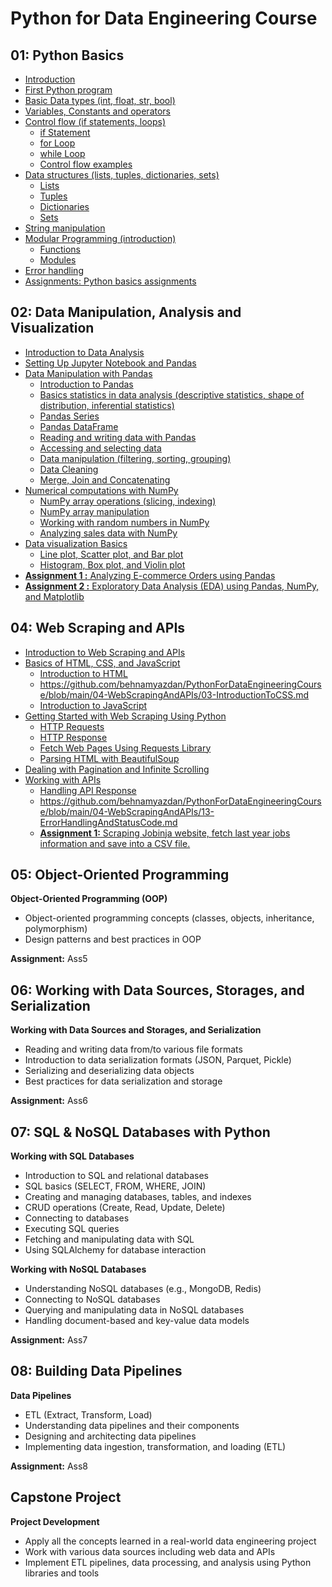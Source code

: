 # Python for Data Engineering Course

## 01: Python Basics
- [Introduction](https://github.com/behnamyazdan/PythonForDataEngineeringCourse/blob/main/01-PythonBasics/00-Introductoin.md)
- [First Python program](https://github.com/behnamyazdan/PythonForDataEngineeringCourse/blob/main/01-PythonBasics/01-FirstStep.md)
- [Basic Data types (int, float, str, bool)](https://github.com/behnamyazdan/PythonForDataEngineeringCourse/blob/main/01-PythonBasics/02-DataTypes.md)
- [Variables, Constants and operators](https://github.com/behnamyazdan/PythonForDataEngineeringCourse/blob/main/01-PythonBasics/03-Variables_ContstantsAndOperators.md)
- [Control flow (if statements, loops)](https://github.com/behnamyazdan/PythonForDataEngineeringCourse/blob/main/01-PythonBasics/04-01-ControlFlow(intro).md)
  - [if Statement](https://github.com/behnamyazdan/PythonForDataEngineeringCourse/blob/main/01-PythonBasics/04-02-ControlFlow(if%20statement).md)
  - [for Loop](https://github.com/behnamyazdan/PythonForDataEngineeringCourse/blob/main/01-PythonBasics/04-03-ControlFlow(for%20loop).md)
  - [while Loop](https://github.com/behnamyazdan/PythonForDataEngineeringCourse/blob/main/01-PythonBasics/04-04-ControlFlow(while%20loop).md)
  - [Control flow examples](https://github.com/behnamyazdan/PythonForDataEngineeringCourse/blob/main/01-PythonBasics/04-06-ControlFlow(examples).md)
- [Data structures (lists, tuples, dictionaries, sets)](https://github.com/behnamyazdan/PythonForDataEngineeringCourse/blob/main/01-PythonBasics/05-01-DataStructure(intro).md)
  - [Lists](https://github.com/behnamyazdan/PythonForDataEngineeringCourse/blob/main/01-PythonBasics/05-02-DataStructure(list).md)
  - [Tuples](https://github.com/behnamyazdan/PythonForDataEngineeringCourse/blob/main/01-PythonBasics/05-03-DataStructure(tuple).md)
  - [Dictionaries](https://github.com/behnamyazdan/PythonForDataEngineeringCourse/blob/main/01-PythonBasics/05-04-DataStructure(dictionaries).md)
  - [Sets](https://github.com/behnamyazdan/PythonForDataEngineeringCourse/blob/main/01-PythonBasics/05-05-DataStructure(sets).md)
- [String manipulation](https://github.com/behnamyazdan/PythonForDataEngineeringCourse/blob/main/01-PythonBasics/06-StringManipulation.md)
- [Modular Programming (introduction)](https://github.com/behnamyazdan/PythonForDataEngineeringCourse/blob/main/01-PythonBasics/07-01-ModularProgramming.md)
  - [Functions](https://github.com/behnamyazdan/PythonForDataEngineeringCourse/blob/main/01-PythonBasics/07-02-Functions.md)
  - [Modules](https://github.com/behnamyazdan/PythonForDataEngineeringCourse/blob/main/01-PythonBasics/07-03-Modules.md)
- [Error handling](https://github.com/behnamyazdan/PythonForDataEngineeringCourse/blob/main/01-PythonBasics/08-ErrorHandling.md)
- [Assignments: Python basics assignments](https://github.com/behnamyazdan/PythonForDataEngineeringCourse/blob/main/01-PythonBasics/PythonBasicsAssignments.md)
## 02: Data Manipulation, Analysis and Visualization
- [Introduction to Data Analysis](https://github.com/behnamyazdan/PythonForDataEngineeringCourse/blob/main/02-DataManipulationAndAnalysis/01-IntroductopnToDataAnalysis.md)
- [Setting Up Jupyter Notebook and Pandas](https://github.com/behnamyazdan/PythonForDataEngineeringCourse/blob/main/02-DataManipulationAndAnalysis/02-SettingUpJupyterNotebookandPandas.md)
- [Data Manipulation with Pandas](https://github.com/behnamyazdan/PythonForDataEngineeringCourse/blob/main/02-DataManipulationAndAnalysis/03-IntroductionToPandas.md)
  - [Introduction to Pandas](https://github.com/behnamyazdan/PythonForDataEngineeringCourse/blob/main/02-DataManipulationAndAnalysis/03-IntroductionToPandas.md)
  - [Basics statistics in data analysis (descriptive statistics, shape of distribution, inferential statistics)](https://github.com/behnamyazdan/PythonForDataEngineeringCourse/blob/main/02-DataManipulationAndAnalysis/04-BasicStatisticsinDataAnalysis.md)
  - [Pandas Series](https://github.com/behnamyazdan/PythonForDataEngineeringCourse/blob/main/02-DataManipulationAndAnalysis/05-PandasSeries.md)
  - [Pandas DataFrame](https://github.com/behnamyazdan/PythonForDataEngineeringCourse/blob/main/02-DataManipulationAndAnalysis/06-PandasDataframe.md)
  - [Reading and writing data with Pandas](https://github.com/behnamyazdan/PythonForDataEngineeringCourse/blob/main/02-DataManipulationAndAnalysis/07-ReadingAndWritingData.md)
  - [Accessing and selecting data](https://github.com/behnamyazdan/PythonForDataEngineeringCourse/blob/main/02-DataManipulationAndAnalysis/08-AcceccingAndSelectingData.md)
  - [Data manipulation (filtering, sorting, grouping)](https://github.com/behnamyazdan/PythonForDataEngineeringCourse/blob/main/02-DataManipulationAndAnalysis/09-DataManipulation.md)
  - [Data Cleaning](https://github.com/behnamyazdan/PythonForDataEngineeringCourse/blob/main/02-DataManipulationAndAnalysis/10-DataCleaning.md)
  - [Merge, Join and Concatenating](https://github.com/behnamyazdan/PythonForDataEngineeringCourse/blob/main/02-DataManipulationAndAnalysis/11-Merge-JoinAndConcat.md)
- [Numerical computations with NumPy](https://github.com/behnamyazdan/PythonForDataEngineeringCourse/blob/main/02-DataManipulationAndAnalysis/12-IntroductionToNumpy.md)
  - [NumPy array operations (slicing, indexing)](https://github.com/behnamyazdan/PythonForDataEngineeringCourse/blob/main/02-DataManipulationAndAnalysis/13-NumpyArrayOperations.md)
  - [NumPy array manipulation](https://github.com/behnamyazdan/PythonForDataEngineeringCourse/blob/main/02-DataManipulationAndAnalysis/14-NumpyArrayManipulation.md)
  - [Working with random numbers in NumPy](https://github.com/behnamyazdan/PythonForDataEngineeringCourse/blob/main/02-DataManipulationAndAnalysis/15-WorkingWithRandomNumbersInNumpy.md)
  - [Analyzing sales data with NumPy](https://github.com/behnamyazdan/PythonForDataEngineeringCourse/blob/main/02-DataManipulationAndAnalysis/16-AnalyzingSalesDatawithNumPy.md)
- [Data visualization Basics](https://github.com/behnamyazdan/PythonForDataEngineeringCourse/blob/main/02-DataManipulationAndAnalysis/17-DataVisualizationBasics.md)
  - [Line plot, Scatter plot, and Bar plot](https://github.com/behnamyazdan/PythonForDataEngineeringCourse/blob/main/02-DataManipulationAndAnalysis/18-LinePlots-ScatterPlots-Bar%20Plots.md)
  - [Histogram, Box plot, and Violin plot](https://github.com/behnamyazdan/PythonForDataEngineeringCourse/blob/main/02-DataManipulationAndAnalysis/19-Histograms-BoxPlots-ViolinPlots.md)
- [**Assignment 1 :** Analyzing E-commerce Orders using Pandas](https://github.com/behnamyazdan/PythonForDataEngineeringCourse/blob/main/02-DataManipulationAndAnalysis/PythonDataAnalysisAssignments.md)
- [**Assignment 2 :** Exploratory Data Analysis (EDA) using Pandas, NumPy, and Matplotlib](https://github.com/behnamyazdan/PythonForDataEngineeringCourse/blob/main/02-DataManipulationAndAnalysis/PythonDataAnalysisAssignments.md#exploratory-data-analysis-eda-using-pandas-numpy-and-matplotlib)

## 04: Web Scraping and APIs
- [Introduction to Web Scraping and APIs](https://github.com/behnamyazdan/PythonForDataEngineeringCourse/blob/main/04-WebScrapingAndAPIs/01-IntroductionToWebScrapingAndAPI.md)
- [Basics of HTML, CSS, and JavaScript](https://github.com/behnamyazdan/PythonForDataEngineeringCourse/blob/main/04-WebScrapingAndAPIs/02-IntroductionToHTML.md)
  - [Introduction to HTML](https://github.com/behnamyazdan/PythonForDataEngineeringCourse/blob/main/04-WebScrapingAndAPIs/02-IntroductionToHTML.md)
  - https://github.com/behnamyazdan/PythonForDataEngineeringCourse/blob/main/04-WebScrapingAndAPIs/03-IntroductionToCSS.md
  - [Introduction to JavaScript](https://github.com/behnamyazdan/PythonForDataEngineeringCourse/blob/main/04-WebScrapingAndAPIs/04-IntroductionToJavascript.md)
- [Getting Started with Web Scraping Using Python](https://github.com/behnamyazdan/PythonForDataEngineeringCourse/blob/main/04-WebScrapingAndAPIs/05-GettingStartedWebScraping.md)
  - [HTTP Requests](https://github.com/behnamyazdan/PythonForDataEngineeringCourse/blob/main/04-WebScrapingAndAPIs/06-HttpRequest.md)
  - [HTTP Response](https://github.com/behnamyazdan/PythonForDataEngineeringCourse/blob/main/04-WebScrapingAndAPIs/07-HttpResponse.md)
  - [Fetch Web Pages Using Requests Library](https://github.com/behnamyazdan/PythonForDataEngineeringCourse/blob/main/04-WebScrapingAndAPIs/08-FetchWebPagesUsingRequests.md)
  - [Parsing HTML with BeautifulSoup](https://github.com/behnamyazdan/PythonForDataEngineeringCourse/blob/main/04-WebScrapingAndAPIs/09-ParsingHtmlWithBeautifulSoup.md)
- [Dealing with Pagination and Infinite Scrolling](https://github.com/behnamyazdan/PythonForDataEngineeringCourse/blob/main/04-WebScrapingAndAPIs/10-PaginationAndInfiniteScrolling.md)
- [Working with APIs](https://github.com/behnamyazdan/PythonForDataEngineeringCourse/blob/main/04-WebScrapingAndAPIs/11-WorkingWithAPI.md)
  - [Handling API Response](https://github.com/behnamyazdan/PythonForDataEngineeringCourse/blob/main/04-WebScrapingAndAPIs/12-HandlingAPIResponse.md)
  - https://github.com/behnamyazdan/PythonForDataEngineeringCourse/blob/main/04-WebScrapingAndAPIs/13-ErrorHandlingAndStatusCode.md
  - [**Assignment 1:** Scraping Jobinja website, fetch last year jobs information and save into a CSV file.](https://github.com/behnamyazdan/PythonForDataEngineeringCourse/blob/main/04-WebScrapingAndAPIs/14-WebScrapingAssignment.md)


## 05: Object-Oriented Programming
**Object-Oriented Programming (OOP)**
- Object-oriented programming concepts (classes, objects, inheritance, polymorphism)
- Design patterns and best practices in OOP

**Assignment:** Ass5

## 06: Working with Data Sources, Storages, and Serialization
**Working with Data Sources and Storages, and Serialization**
- Reading and writing data from/to various file formats
- Introduction to data serialization formats (JSON, Parquet, Pickle)
- Serializing and deserializing data objects
- Best practices for data serialization and storage

**Assignment:** Ass6

## 07: SQL & NoSQL Databases with Python
**Working with SQL Databases**
- Introduction to SQL and relational databases
- SQL basics (SELECT, FROM, WHERE, JOIN)
- Creating and managing databases, tables, and indexes
- CRUD operations (Create, Read, Update, Delete)
- Connecting to databases
- Executing SQL queries
- Fetching and manipulating data with SQL
- Using SQLAlchemy for database interaction

**Working with NoSQL Databases**
- Understanding NoSQL databases (e.g., MongoDB, Redis)
- Connecting to NoSQL databases
- Querying and manipulating data in NoSQL databases
- Handling document-based and key-value data models

**Assignment:** Ass7

## 08: Building Data Pipelines
**Data Pipelines**
- ETL (Extract, Transform, Load)
- Understanding data pipelines and their components
- Designing and architecting data pipelines
- Implementing data ingestion, transformation, and loading (ETL)

**Assignment:** Ass8

##  Capstone Project
**Project Development**
- Apply all the concepts learned in a real-world data engineering project
- Work with various data sources including web data and APIs
- Implement ETL pipelines, data processing, and analysis using Python libraries and tools